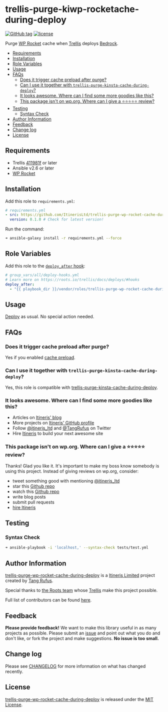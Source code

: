 # trellis-purge-kiwp-rocketache-during-deploy

[![GitHub tag](https://img.shields.io/github/tag/ItinerisLtd/trellis-purge-wp-rocket-cache-during-deploy.svg)](https://github.com/ItinerisLtd/trellis-purge-wp-rocket-cache-during-deploy/tags)
[![license](https://img.shields.io/github/license/ItinerisLtd/trellis-purge-wp-rocket-cache-during-deploy.svg)](https://github.com/ItinerisLtd/trellis-purge-wp-rocket-cache-during-deploy/blob/master/LICENSE)

Purge [WP Rocket](https://wp-rocket.me/) cache when [Trellis](https://github.com/roots/trellis) deploys [Bedrock](https://github.com/roots/bedrock).

<!-- START doctoc generated TOC please keep comment here to allow auto update -->
<!-- DON'T EDIT THIS SECTION, INSTEAD RE-RUN doctoc TO UPDATE -->


- [Requirements](#requirements)
- [Installation](#installation)
- [Role Variables](#role-variables)
- [Usage](#usage)
- [FAQs](#faqs)
  - [Does it trigger cache preload after purge?](#does-it-trigger-cache-preload-after-purge)
  - [Can I use it together with `trellis-purge-kinsta-cache-during-deploy`?](#can-i-use-it-together-with-trellis-purge-kinsta-cache-during-deploy)
  - [It looks awesome. Where can I find some more goodies like this?](#it-looks-awesome-where-can-i-find-some-more-goodies-like-this)
  - [This package isn't on wp.org. Where can I give a ⭐️⭐️⭐️⭐️⭐️ review?](#this-package-isnt-on-wporg-where-can-i-give-a-%EF%B8%8F%EF%B8%8F%EF%B8%8F%EF%B8%8F%EF%B8%8F-review)
- [Testing](#testing)
  - [Syntax Check](#syntax-check)
- [Author Information](#author-information)
- [Feedback](#feedback)
- [Change log](#change-log)
- [License](#license)

<!-- END doctoc generated TOC please keep comment here to allow auto update -->

## Requirements

- Trellis [411981f](https://github.com/roots/trellis/commit/411981fb4a7ef9be079f50fbf317db9fc290e91b) or later
- Ansible v2.6 or later
- [WP Rocket](https://wp-rocket.me/)

## Installation

Add this role to `requirements.yml`:
```yaml
# requirements.yml
- src: https://github.com/ItinerisLtd/trellis-purge-wp-rocket-cache-during-deploy
  version: 0.1.0 # Check for latest version!
```

Run the command:
```bash
➜ ansible-galaxy install -r requirements.yml --force
```

## Role Variables

Add this role to the [`deploy_after` hook](https://roots.io/trellis/docs/deploys/#hooks):
```yaml
# group_vars/all/deploy-hooks.yml
# Learn more on https://roots.io/trellis/docs/deploys/#hooks
deploy_after:
  - "{{ playbook_dir }}/vendor/roles/trellis-purge-wp-rocket-cache-during-deploy/tasks/main.yml"
```

## Usage

[Deploy](https://roots.io/trellis/docs/deploys/#example) as usual. No special action needed.

## FAQs

### Does it trigger cache preload after purge?

Yes if you enabled [cache preload](https://docs.wp-rocket.me/article/8-how-the-cache-is-preloaded).

### Can I use it together with `trellis-purge-kinsta-cache-during-deploy`?

Yes, this role is compatible with [trellis-purge-kinsta-cache-during-deploy](https://github.com/ItinerisLtd/trellis-purge-kinsta-cache-during-deploy).

### It looks awesome. Where can I find some more goodies like this?

- Articles on [Itineris' blog](https://www.itineris.co.uk/blog/)
- More projects on [Itineris' GitHub profile](https://github.com/itinerisltd)
- Follow [@itineris_ltd](https://twitter.com/itineris_ltd) and [@TangRufus](https://twitter.com/tangrufus) on Twitter
- Hire [Itineris](https://www.itineris.co.uk/services/) to build your next awesome site

### This package isn't on wp.org. Where can I give a ⭐️⭐️⭐️⭐️⭐️ review?

Thanks! Glad you like it. It's important to make my boss know somebody is using this project. Instead of giving reviews on wp.org, consider:

- tweet something good with mentioning [@itineris_ltd](https://twitter.com/itineris_ltd)
- star this [Github repo](https://github.com/ItinerisLtd/trellis-purge-wp-rocket-cache-during-deploy)
- watch this [Github repo](https://github.com/ItinerisLtd/trellis-purge-wp-rocket-cache-during-deploy)
- write blog posts
- submit pull requests
- [hire Itineris](https://www.itineris.co.uk/services/)

## Testing

### Syntax Check

```bash
➜ ansible-playbook -i 'localhost,' --syntax-check tests/test.yml
```

## Author Information

[trellis-purge-wp-rocket-cache-during-deploy](https://github.com/ItinerisLtd/trellis-purge-wp-rocket-cache-during-deploy) is a [Itineris Limited](https://www.itineris.co.uk/) project created by [Tang Rufus](https://typist.tech).

Special thanks to [the Roots team](https://roots.io/about/) whose [Trellis](https://github.com/roots/trellis) make this project possible.

Full list of contributors can be found [here](https://github.com/ItinerisLtd/trellis-purge-wp-rocket-cache-during-deploy/graphs/contributors).

## Feedback

**Please provide feedback!** We want to make this library useful in as many projects as possible.
Please submit an [issue](https://github.com/ItinerisLtd/trellis-purge-wp-rocket-cache-during-deploy/issues/new) and point out what you do and don't like, or fork the project and make suggestions.
**No issue is too small.**

## Change log

Please see [CHANGELOG](./CHANGELOG.md) for more information on what has changed recently.

## License

[trellis-purge-wp-rocket-cache-during-deploy](https://github.com/ItinerisLtd/trellis-purge-wp-rocket-cache-during-deploy) is released under the [MIT License](https://opensource.org/licenses/MIT).

